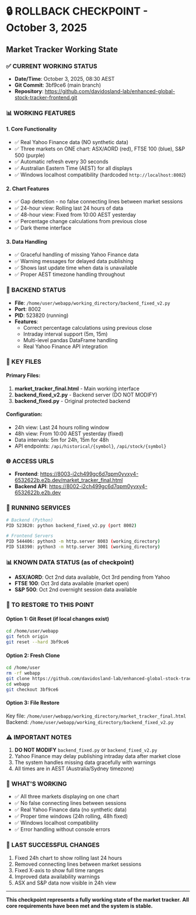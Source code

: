 # 🔒 ROLLBACK CHECKPOINT - October 3, 2025
## Market Tracker Working State

### ✅ CURRENT WORKING STATUS
- **Date/Time**: October 3, 2025, 08:30 AEST
- **Git Commit**: 3bf9ce6 (main branch)
- **Repository**: https://github.com/davidosland-lab/enhanced-global-stock-tracker-frontend.git

### 📊 WORKING FEATURES

#### 1. **Core Functionality**
- ✅ Real Yahoo Finance data (NO synthetic data)
- ✅ Three markets on ONE chart: ASX/AORD (red), FTSE 100 (blue), S&P 500 (purple)
- ✅ Automatic refresh every 30 seconds
- ✅ Australian Eastern Time (AEST) for all displays
- ✅ Windows localhost compatibility (hardcoded `http://localhost:8002`)

#### 2. **Chart Features**
- ✅ Gap detection - no false connecting lines between market sessions
- ✅ 24-hour view: Rolling last 24 hours of data
- ✅ 48-hour view: Fixed from 10:00 AEST yesterday
- ✅ Percentage change calculations from previous close
- ✅ Dark theme interface

#### 3. **Data Handling**
- ✅ Graceful handling of missing Yahoo Finance data
- ✅ Warning messages for delayed data publishing
- ✅ Shows last update time when data is unavailable
- ✅ Proper AEST timezone handling throughout

### 🔧 BACKEND STATUS
- **File**: `/home/user/webapp/working_directory/backend_fixed_v2.py`
- **Port**: 8002
- **PID**: 523820 (running)
- **Features**:
  - Correct percentage calculations using previous close
  - Intraday interval support (5m, 15m)
  - Multi-level pandas DataFrame handling
  - Real Yahoo Finance API integration

### 📁 KEY FILES

#### Primary Files:
1. **market_tracker_final.html** - Main working interface
2. **backend_fixed_v2.py** - Backend server (DO NOT MODIFY)
3. **backend_fixed.py** - Original protected backend

#### Configuration:
- 24h view: Last 24 hours rolling window
- 48h view: From 10:00 AEST yesterday (fixed)
- Data intervals: 5m for 24h, 15m for 48h
- API endpoints: `/api/historical/{symbol}`, `/api/stock/{symbol}`

### 🌐 ACCESS URLS
- **Frontend**: https://8003-i2ch499gc6d7qpm0yvxy4-6532622b.e2b.dev/market_tracker_final.html
- **Backend API**: https://8002-i2ch499gc6d7qpm0yvxy4-6532622b.e2b.dev

### 🚀 RUNNING SERVICES
```bash
# Backend (Python)
PID 523820: python backend_fixed_v2.py (port 8002)

# Frontend Servers
PID 544406: python3 -m http.server 8003 (working_directory)
PID 518390: python3 -m http.server 3001 (working_directory)
```

### 📊 KNOWN DATA STATUS (as of checkpoint)
- **ASX/AORD**: Oct 2nd data available, Oct 3rd pending from Yahoo
- **FTSE 100**: Oct 3rd data available (market open)
- **S&P 500**: Oct 2nd overnight session data available

### 🔄 TO RESTORE TO THIS POINT

#### Option 1: Git Reset (if local changes exist)
```bash
cd /home/user/webapp
git fetch origin
git reset --hard 3bf9ce6
```

#### Option 2: Fresh Clone
```bash
cd /home/user
rm -rf webapp
git clone https://github.com/davidosland-lab/enhanced-global-stock-tracker-frontend.git webapp
cd webapp
git checkout 3bf9ce6
```

#### Option 3: File Restore
Key file: `/home/user/webapp/working_directory/market_tracker_final.html`
Backend: `/home/user/webapp/working_directory/backend_fixed_v2.py`

### ⚠️ IMPORTANT NOTES
1. **DO NOT MODIFY** `backend_fixed.py` or `backend_fixed_v2.py`
2. Yahoo Finance may delay publishing intraday data after market close
3. The system handles missing data gracefully with warnings
4. All times are in AEST (Australia/Sydney timezone)

### 🎯 WHAT'S WORKING
- ✅ All three markets displaying on one chart
- ✅ No false connecting lines between sessions
- ✅ Real Yahoo Finance data (no synthetic data)
- ✅ Proper time windows (24h rolling, 48h fixed)
- ✅ Windows localhost compatibility
- ✅ Error handling without console errors

### 📝 LAST SUCCESSFUL CHANGES
1. Fixed 24h chart to show rolling last 24 hours
2. Removed connecting lines between market sessions
3. Fixed X-axis to show full time ranges
4. Improved data availability warnings
5. ASX and S&P data now visible in 24h view

---
**This checkpoint represents a fully working state of the market tracker.**
**All core requirements have been met and the system is stable.**